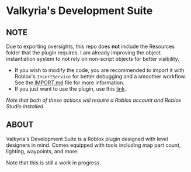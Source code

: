 # Valkyria's Development Suite

## NOTE
Due to exporting oversights, this repo does **not** include the Resources folder that the plugin requires.
I am already improving the object instantiation system to not rely on non-script objects for better visibility.

- If you wish to modify the code, you are recommended to import it with Roblox's `InsertService` for better debugging and a smoother workflow. See the [IMPORT.md](https://github.com/valk-yria/valkdevsuite/blob/master/IMPORT.md) file for more information.
- If you just want to use the plugin, use this [link](https://www.roblox.com/library/6988231623/Valkyrias-Development-Suite). 

*Note that both of these actions will require a Roblox account and Roblox Studio installed.*

## ABOUT
Valkyria's Development Suite is a Roblox plugin designed with level designers in mind. Comes equipped with tools including map part count, lighting, waypoints, and more.

Note that this is still a work in progress.
